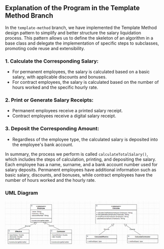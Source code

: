 ## Explanation of the Program in the Template Method Branch
In the `template-method` branch, we have implemented the Template Method design pattern to simplify and better structure the salary liquidation process. This pattern allows us to define the skeleton of an algorithm in a base class and delegate the implementation of specific steps to subclasses, promoting code reuse and extensibility.

### 1. Calculate the Corresponding Salary:
- For permanent employees, the salary is calculated based on a basic salary, with applicable discounts and bonuses.
- For contract employees, the salary is calculated based on the number of hours worked and the specific hourly rate.

### 2. Print or Generate Salary Receipts:
- Permanent employees receive a printed salary receipt.
- Contract employees receive a digital salary receipt.

### 3. Deposit the Corresponding Amount:
- Regardless of the employee type, the calculated salary is deposited into the employee's bank account.

In summary, the process we perform is called `calculateTotalSalary()`, which includes the steps of calculation, printing, and depositing the salary. Each employee has a name, surname, and a bank account number used for salary deposits. Permanent employees have additional information such as basic salary, discounts, and bonuses, while contract employees have the number of hours worked and the hourly rate.

### UML Diagram

![UMLDiagram](https://raw.githubusercontent.com/vlambo3/TemplateMethod---Employment/template-method/images/UMLDiagram.png)

